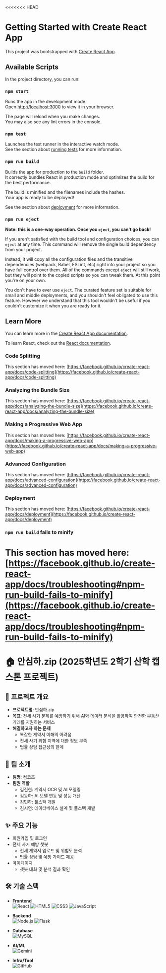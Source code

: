 <<<<<<< HEAD
# Getting Started with Create React App

This project was bootstrapped with [Create React App](https://github.com/facebook/create-react-app).

## Available Scripts

In the project directory, you can run:

### `npm start`

Runs the app in the development mode.\
Open [http://localhost:3000](http://localhost:3000) to view it in your browser.

The page will reload when you make changes.\
You may also see any lint errors in the console.

### `npm test`

Launches the test runner in the interactive watch mode.\
See the section about [running tests](https://facebook.github.io/create-react-app/docs/running-tests) for more information.

### `npm run build`

Builds the app for production to the `build` folder.\
It correctly bundles React in production mode and optimizes the build for the best performance.

The build is minified and the filenames include the hashes.\
Your app is ready to be deployed!

See the section about [deployment](https://facebook.github.io/create-react-app/docs/deployment) for more information.

### `npm run eject`

**Note: this is a one-way operation. Once you `eject`, you can't go back!**

If you aren't satisfied with the build tool and configuration choices, you can `eject` at any time. This command will remove the single build dependency from your project.

Instead, it will copy all the configuration files and the transitive dependencies (webpack, Babel, ESLint, etc) right into your project so you have full control over them. All of the commands except `eject` will still work, but they will point to the copied scripts so you can tweak them. At this point you're on your own.

You don't have to ever use `eject`. The curated feature set is suitable for small and middle deployments, and you shouldn't feel obligated to use this feature. However we understand that this tool wouldn't be useful if you couldn't customize it when you are ready for it.

## Learn More

You can learn more in the [Create React App documentation](https://facebook.github.io/create-react-app/docs/getting-started).

To learn React, check out the [React documentation](https://reactjs.org/).

### Code Splitting

This section has moved here: [https://facebook.github.io/create-react-app/docs/code-splitting](https://facebook.github.io/create-react-app/docs/code-splitting)

### Analyzing the Bundle Size

This section has moved here: [https://facebook.github.io/create-react-app/docs/analyzing-the-bundle-size](https://facebook.github.io/create-react-app/docs/analyzing-the-bundle-size)

### Making a Progressive Web App

This section has moved here: [https://facebook.github.io/create-react-app/docs/making-a-progressive-web-app](https://facebook.github.io/create-react-app/docs/making-a-progressive-web-app)

### Advanced Configuration

This section has moved here: [https://facebook.github.io/create-react-app/docs/advanced-configuration](https://facebook.github.io/create-react-app/docs/advanced-configuration)

### Deployment

This section has moved here: [https://facebook.github.io/create-react-app/docs/deployment](https://facebook.github.io/create-react-app/docs/deployment)

### `npm run build` fails to minify

This section has moved here: [https://facebook.github.io/create-react-app/docs/troubleshooting#npm-run-build-fails-to-minify](https://facebook.github.io/create-react-app/docs/troubleshooting#npm-run-build-fails-to-minify)
=======
# 🏠 안심하.zip (2025학년도 2학기 산학 캡스톤 프로젝트)

## 📖 프로젝트 개요
- **프로젝트명**: 안심하.zip
- **목표**: 전세 사기 문제를 예방하기 위해 AI와 데이터 분석을 활용하여 안전한 부동산 거래를 지원하는 서비스
- **해결하고자 하는 문제**
  - 복잡한 계약서 이해의 어려움
  - 전세 사기 위험 지역에 대한 정보 부족
  - 법률 상담 접근성의 한계

## 👥 팀 소개
- **팀명**: 컴코즈
- **팀원 역할**
  - 김진현: 계약서 OCR 및 AI 모델링
  - 김동하: AI 모델 연동 및 성능 개선
  - 김민하: 풀스택 개발
  - 김시연: 데이터베이스 설계 및 풀스택 개발

## ✨ 주요 기능
- 회원가입 및 로그인
- 전세 사기 예방 챗봇
  - 전세 계약서 업로드 및 위험도 분석
  - 법률 상담 및 예방 가이드 제공
- 마이페이지
  - 챗봇 대화 및 분석 결과 확인
    
## 🛠 기술 스택

- **Frontend**  
  ![React](https://img.shields.io/badge/React-61DAFB?style=flat&logo=react&logoColor=black)
  ![HTML5](https://img.shields.io/badge/HTML5-E34F26?style=flat&logo=html5&logoColor=white)
  ![CSS3](https://img.shields.io/badge/CSS3-1572B6?style=flat&logo=css3&logoColor=white)
  ![JavaScript](https://img.shields.io/badge/JavaScript-F7DF1E?style=flat&logo=javascript&logoColor=black)

- **Backend**  
  ![Node.js](https://img.shields.io/badge/Node.js-339933?style=flat&logo=node.js&logoColor=white)
  ![Flask](https://img.shields.io/badge/Flask-000000?style=flat&logo=flask&logoColor=white)

- **Database**  
  ![MySQL](https://img.shields.io/badge/MySQL-4479A1?style=flat&logo=mysql&logoColor=white)

- **AI/ML**  
  ![Gemini](https://img.shields.io/badge/Gemini-4285F4?style=flat&logo=google&logoColor=white)

- **Infra/Tool**  
  ![GitHub](https://img.shields.io/badge/GitHub-181717?style=flat&logo=github&logoColor=white)